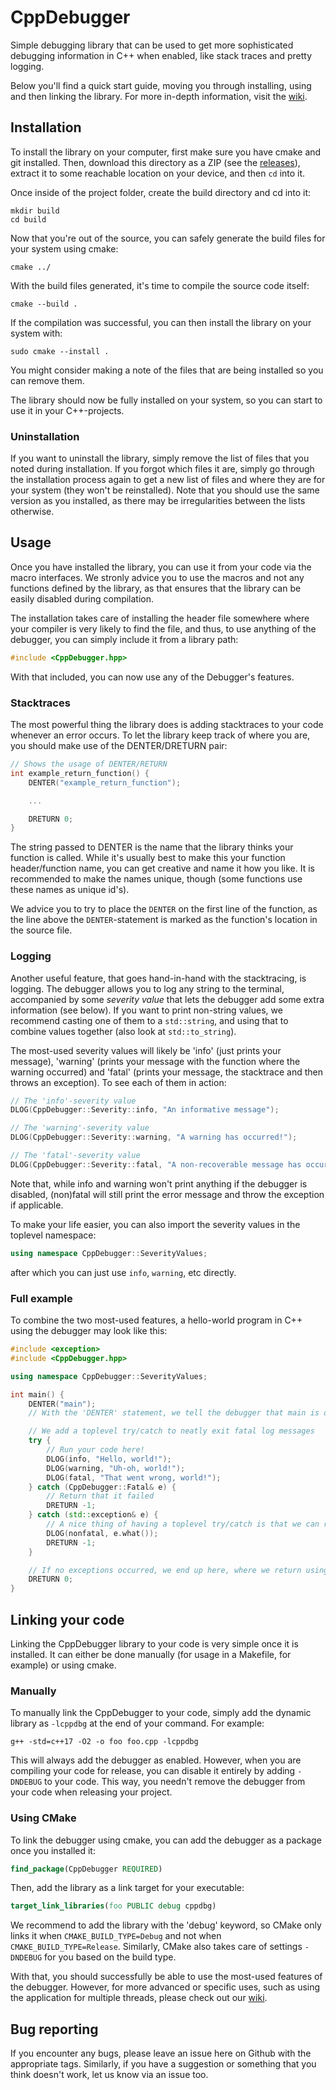 # CppDebugger
Simple debugging library that can be used to get more sophisticated debugging information in C++ when enabled, like stack traces and pretty logging.

Below you'll find a quick start guide, moving you through installing, using and then linking the library. For more in-depth information, visit the [wiki](https://github.com/Lut99/CppDebugger/wiki).

## Installation
To install the library on your computer, first make sure you have cmake and git installed.
Then, download this directory as a ZIP (see the [releases](https://github.com/Lut99/CppDebugger/releases)), extract it to some reachable location on your device, and then ```cd``` into it.

Once inside of the project folder, create the build directory and cd into it:
```
mkdir build
cd build
```
Now that you're out of the source, you can safely generate the build files for your system using cmake:
```
cmake ../
```
With the build files generated, it's time to compile the source code itself:
```
cmake --build .
```
If the compilation was successful, you can then install the library on your system with:
```
sudo cmake --install .
```
You might consider making a note of the files that are being installed so you can remove them.

The library should now be fully installed on your system, so you can start to use it in your C++-projects.

### Uninstallation
If you want to uninstall the library, simply remove the list of files that you noted during installation. If you forgot which files it are, simply go through the installation process again to get a new list of files and where they are for your system (they won't be reinstalled). Note that you should use the same version as you installed, as there may be irregularities between the lists otherwise.


## Usage
Once you have installed the library, you can use it from your code via the macro interfaces. We stronly advice you to use the macros and not any functions defined by the library, as that ensures that the library can be easily disabled during compilation.

The installation takes care of installing the header file somewhere where your compiler is very likely to find the file, and thus, to use anything of the debugger, you can simply include it from a library path:
```c++
#include <CppDebugger.hpp>
```
With that included, you can now use any of the Debugger's features.

### Stacktraces
The most powerful thing the library does is adding stacktraces to your code whenever an error occurs. To let the library keep track of where you are, you should make use of the DENTER/DRETURN pair:
```c++
// Shows the usage of DENTER/RETURN
int example_return_function() {
    DENTER("example_return_function");

    ...

    DRETURN 0;
}
```
The string passed to DENTER is the name that the library thinks your function is called. While it's usually best to make this your function header/function name, you can get creative and name it how you like. It is recommended to make the names unique, though (some functions use these names as unique id's).

We advice you to try to place the ```DENTER``` on the first line of the function, as the line above the ```DENTER```-statement is marked as the function's location in the source file.

### Logging
Another useful feature, that goes hand-in-hand with the stacktracing, is logging. The debugger allows you to log any string to the terminal, accompanied by some _severity value_ that lets the debugger add some extra information (see below). If you want to print non-string values, we recommend casting one of them to a ```std::string```, and using that to combine values together (also look at ```std::to_string```).

The most-used severity values will likely be 'info' (just prints your message), 'warning' (prints your message with the function where the warning occurred) and 'fatal' (prints your message, the stacktrace and then throws an exception). To see each of them in action:
```c++
// The 'info'-severity value
DLOG(CppDebugger::Severity::info, "An informative message");

// The 'warning'-severity value
DLOG(CppDebugger::Severity::warning, "A warning has occurred!");

// The 'fatal'-severity value
DLOG(CppDebugger::Severity::fatal, "A non-recoverable message has occurred!");
```
Note that, while info and warning won't print anything if the debugger is disabled, (non)fatal will still print the error message and throw the exception if applicable.

To make your life easier, you can also import the severity values in the toplevel namespace:
```c++
using namespace CppDebugger::SeverityValues;
```
after which you can just use ```info```, ```warning```, etc directly.

### Full example
To combine the two most-used features, a hello-world program in C++ using the debugger may look like this:
```c++
#include <exception>
#include <CppDebugger.hpp>

using namespace CppDebugger::SeverityValues;

int main() {
    DENTER("main");
    // With the 'DENTER' statement, we tell the debugger that main is our current function

    // We add a toplevel try/catch to neatly exit fatal log messages
    try {
        // Run your code here!
        DLOG(info, "Hello, world!");
        DLOG(warning, "Uh-oh, world!");
        DLOG(fatal, "That went wrong, world!");
    } catch (CppDebugger::Fatal& e) {
        // Return that it failed
        DRETURN -1;
    } catch (std::exception& e) {
        // A nice thing of having a toplevel try/catch is that we can re-throw any standard exception
        DLOG(nonfatal, e.what());
        DRETURN -1;
    }

    // If no exceptions occurred, we end up here, where we return using the debugger's return to pop main correctly.
    DRETURN 0;
}
```

## Linking your code
Linking the CppDebugger library to your code is very simple once it is installed. It can either be done manually (for usage in a Makefile, for example) or using cmake.

### Manually
To manually link the CppDebugger to your code, simply add the dynamic library as ```-lcppdbg``` at the end of your command. For example:
```
g++ -std=c++17 -O2 -o foo foo.cpp -lcppdbg
```
This will always add the debugger as enabled. However, when you are compiling your code for release, you can disable it entirely by adding ```-DNDEBUG``` to your code. This way, you needn't remove the debugger from your code when releasing your project.

### Using CMake
To link the debugger using cmake, you can add the debugger as a package once you installed it:
```cmake
find_package(CppDebugger REQUIRED)
```
Then, add the library as a link target for your executable:
```cmake
target_link_libraries(foo PUBLIC debug cppdbg)
```
We recommend to add the library with the 'debug' keyword, so CMake only links it when ```CMAKE_BUILD_TYPE=Debug``` and not when ```CMAKE_BUILD_TYPE=Release```. Similarly, CMake also takes care of settings ```-DNDEBUG``` for you based on the build type.

With that, you should successfully be able to use the most-used features of the debugger. However, for more advanced or specific uses, such as using the application for multiple threads, please check out our [wiki](https://github.com/Lut99/CppDebugger/wiki).

## Bug reporting
If you encounter any bugs, please leave an issue here on Github with the appropriate tags. Similarly, if you have a suggestion or something that you think doesn't work, let us know via an issue too.

